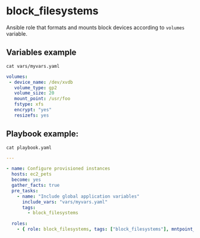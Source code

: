 # block_filesystems

Ansible role that formats and mounts block devices according to ```volumes``` variable.

Variables example
---------

```cat vars/myvars.yaml```
 ```yaml
volumes:
  - device_name: /dev/xvdb
    volume_type: gp2
    volume_size: 20
    mount_point: /usr/foo
    fstype: xfs
    encrypt: "yes"
    resizefs: yes
```

Playbook example:
-----------------
```cat playbook.yaml```
```yaml
---

- name: Configure provisioned instances
  hosts: ec2_pets
  become: yes
  gather_facts: true
  pre_tasks:
    - name: "Include global application variables"
      include_vars: "vars/myvars.yaml"
      tags:
        - block_filesystems

  roles:
    - { role: block_filesystems, tags: ["block_filesystems"], mntpoint_mode: 0755 }  # Expects volumes as defined in vars
```